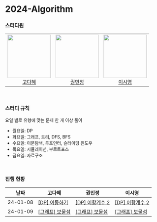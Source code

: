 # 2024-Algorithm

### 스터디원

<table>
    <tr>
        <td height="140px" align="center"> <a href="https://github.com/KodaHye">
            <img src="https://avatars.githubusercontent.com/KodaHye" width="140px" /> <br> 고다혜 </a> <br></td>
        <td height="140px" align="center"> <a href="https://github.com/minpaeng">
            <img src="https://avatars.githubusercontent.com/minpaeng" width="140px" /> <br>권민정 </a> <br></td>
        <td height="140px" align="center"> <a href="https://github.com/swy0123">
            <img src="https://avatars.githubusercontent.com/swy0123" width="140px" /> <br> 이시영</a> <br></td>
    </tr>
</table>

<br>


### 스터디 규칙

요일 별로 유형에 맞는 문제 한 개 이상 풀이

* 월요일: DP
* 화요일: 그래프, 트리, DFS, BFS
* 수요일: 이분탐색, 투포인터, 슬라이딩 윈도우
* 목요일: 시뮬레이션, 부르트포스
* 금요일: 자료구조
  

<br>

### 진행 현황

| 날짜     | 고다혜                                                  | 권민정                                                   | 이시영                                                   |
| -------- | ------------------------------------------------------- | -------------------------------------------------------- | -------------------------------------------------------- |
| 24-01-08 | [[DP] 이동하기](https://www.acmicpc.net/problem/11048)  | [[DP] 이항계수 2](https://www.acmicpc.net/problem/11051) | [[DP] 이항계수 2](https://www.acmicpc.net/problem/11051) |
| 24-01-09 | [[그래프] 보물섬](https://www.acmicpc.net/problem/2589) |  [[그래프] 보물섬](https://www.acmicpc.net/problem/2589)  | [[그래프] 보물섬](https://www.acmicpc.net/problem/2589)  |

